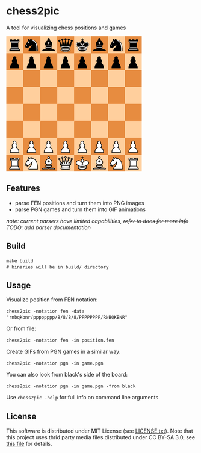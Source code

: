 # chess2pic
A tool for visualizing chess positions and games

![](./assets/chess2pic.gif)

## Features

 - parse FEN positions and turn them into PNG images
 - parse PGN games and turn them into GIF animations

*note: current parsers have limited capabilities,* *~~refer to docs for more info~~ TODO: add parser documentation*


## Build

```
make build
# binaries will be in build/ directory
```


## Usage

Visualize position from FEN notation:
```
chess2pic -notation fen -data "rnbqkbnr/pppppppp/8/8/8/8/PPPPPPPP/RNBQKBNR"
```

Or from file:
```
chess2pic -notation fen -in position.fen
```

Create GIFs from PGN games in a similar way:
```
chess2pic -notation pgn -in game.pgn
```

You can also look from black's side of the board:
```
chess2pic -notation pgn -in game.pgn -from black
```

Use `chess2pic -help` for full info on command line arguments.


## License

This software is distributed under MIT License (see [LICENSE.txt](LICENSE.txt)). Note that this project uses thrid party media files distributed under CC BY-SA 3.0, see [this file](pkg/pic/assets/img/LICENSE.txt) for details.